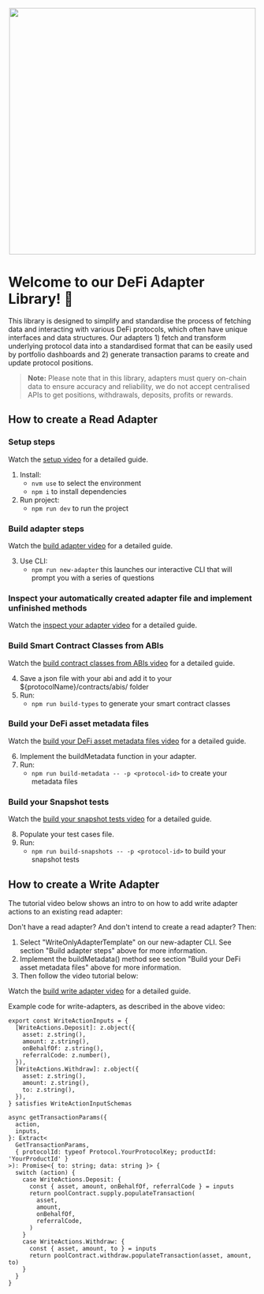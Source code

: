<p align="center">
  <img src="https://images.ctfassets.net/9sy2a0egs6zh/2XUXAYxxFFVjPlZABUoiLg/d0ff82237d3e5d9bd1097a98e0754453/MMI-icon.svg" width="500">
</p>

# Welcome to our DeFi Adapter Library! 🚀

This library is designed to simplify and standardise the process of fetching data and interacting with various DeFi protocols, which often have unique interfaces and data structures. Our adapters 1) fetch and transform underlying protocol data into a standardised format that can be easily used by portfolio dashboards and 2) generate transaction params to create and update protocol positions.

> **Note:** Please note that in this library, adapters must query on-chain data to ensure accuracy and reliability, we do not accept centralised APIs to get positions, withdrawals, deposits, profits or rewards. 

## How to create a Read Adapter


### Setup steps

Watch the [setup video](https://drive.google.com/file/d/1bp9Y8uxQDYxgIyMTk5945vLOwCG1JOn3/view "Watch the setup video") for a detailed guide.

1. Install:
   - `nvm use` to select the environment
   - `npm i` to install dependencies 
2. Run project:
   - `npm run dev` to run the project
### Build adapter steps

Watch the [build adapter video](https://drive.google.com/file/d/1Pl0yB2d1s-3oKFCXAyRhKx7rK2x43Qtf/view  "Watch the build adapter steps") for a detailed guide.

3. Use CLI:
   - `npm run new-adapter` this launches our interactive CLI that will prompt you with a series of questions
### Inspect your automatically created adapter file and implement unfinished methods

Watch the [inspect your adapter video](https://drive.google.com/file/d/1wLTd8utKB3vXHd-Vr2Cv1ElpLYHpPXCX/view "Watch the inspect your adapter") for a detailed guide.

### Build Smart Contract Classes from ABIs

Watch the [build contract classes from ABIs video](https://drive.google.com/file/d/1abo6lKGGTnNMKgvfiDPotFWUvey8UqZI/view "Watch the build contract classes from ABIs") for a detailed guide.

4. Save a json file with your abi and add it to your ${protocolName}/contracts/abis/ folder 
5. Run:
   - `npm run build-types` to generate your smart contract classes
### Build your DeFi asset metadata files

Watch the [build your DeFi asset metadata files video](https://drive.google.com/file/d/1QfI5ZIg2-lkw2KqNypZo0G5ySye0o0WC/view "Watch the build your DeFi asset metadata files") for a detailed guide.

6. Implement the buildMetadata function in your adapter.
7. Run:
   - `npm run build-metadata -- -p <protocol-id>` to create your metadata files
### Build your Snapshot tests

Watch the [build your snapshot tests video](https://drive.google.com/file/d/1pVWcssMHTQBH-m_BjVTwpRKamIY6UUK9/view  "Watch the build your snapshot tests") for a detailed guide.

8. Populate your test cases file.
6. Run:
   - `npm run build-snapshots -- -p <protocol-id>` to build your snapshot tests

## How to create a Write Adapter

The tutorial video below shows an intro to on how to add write adapter actions to an existing read adapter:

Don't have a read adapter? And don't intend to create a read adapter? Then:

1. Select "WriteOnlyAdapterTemplate" on our new-adapter CLI. See section "Build adapter steps" above for more information.
2. Implement the buildMetadata() method see section "Build your DeFi asset metadata files" above for more information.
3. Then follow the video tutorial below:

Watch the [build write adapter video](https://drive.google.com/file/d/1ZNWwOkzHlc7Zt2qLy5ZRuHqoDgWSnww7/view  "Watch the build write adapter video") for a detailed guide.

Example code for write-adapters, as described in the above video:

```
export const WriteActionInputs = {
  [WriteActions.Deposit]: z.object({
    asset: z.string(),
    amount: z.string(),
    onBehalfOf: z.string(),
    referralCode: z.number(),
  }),
  [WriteActions.Withdraw]: z.object({
    asset: z.string(),
    amount: z.string(),
    to: z.string(),
  }),
} satisfies WriteActionInputSchemas
```

```
async getTransactionParams({
  action,
  inputs,
}: Extract<
  GetTransactionParams,
  { protocolId: typeof Protocol.YourProtocolKey; productId: 'YourProductId' }
>): Promise<{ to: string; data: string }> {
  switch (action) {
    case WriteActions.Deposit: {
      const { asset, amount, onBehalfOf, referralCode } = inputs
      return poolContract.supply.populateTransaction(
        asset,
        amount,
        onBehalfOf,
        referralCode,
      )
    }
    case WriteActions.Withdraw: {
      const { asset, amount, to } = inputs
      return poolContract.withdraw.populateTransaction(asset, amount, to)
    }
  }
}
```